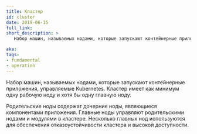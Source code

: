 ```yaml
---
title: Кластер
id: cluster
date: 2019-06-15
full_link: 
short_description: >
   Набор машин, называемых нодами, которые запускают контейнерные приложения, управляемые Kubernetes. Кластер имеет как минимум одну рабочую ноду и хотя бы одну главную ноду.

aka: 
tags:
- fundamental
- operation
---
```

Набор машин, называемых нодами, которые запускают контейнерные приложения, управляемые Kubernetes. Кластер имеет как минимум одну рабочую ноду и хотя бы одну главную ноду.

<!--more-->
Родительские ноды содержат дочерние ноды, являющиеся компонентами приложения. Главные ноды управляют родительскими нодами и модулями в кластере. Несколько главных нод используются для обеспечения отказоустойчивости кластера и высокой доступности.
